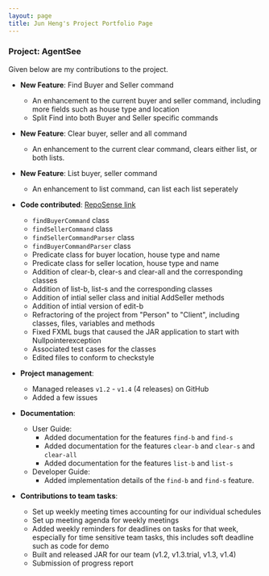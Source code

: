 ```yaml
---
layout: page
title: Jun Heng's Project Portfolio Page
---
```


### Project: AgentSee

Given below are my contributions to the project.

* **New Feature**: Find Buyer and Seller command
    * An enhancement to the current buyer and seller command, including more fields such as house type and location
    * Split Find into both Buyer and Seller specific commands

* **New Feature**: Clear buyer, seller and all command
    * An enhancement to the current clear command, clears either list, or both lists.

* **New Feature**: List buyer, seller command
    * An enhancement to list command, can list each list seperately

* **Code contributed**: [RepoSense link](https://nus-cs2103-ay2122s2.github.io/tp-dashboard/?search=&sort=groupTitle&sortWithin=title&timeframe=commit&mergegroup=&groupSelect=groupByRepos&breakdown=true&checkedFileTypes=docs~functional-code~test-code~other&since=2022-02-18&tabOpen=true&tabType=authorship&tabAuthor=cwnm&tabRepo=AY2122S2-CS2103T-T11-2%2Ftp%5Bmaster%5D&authorshipIsMergeGroup=false&authorshipFileTypes=docs~functional-code~test-code&authorshipIsBinaryFileTypeChecked=false)
    * `findBuyerCommand` class
    * `findSellerCommand` class
    * `findSellerCommandParser` class
    * `findBuyerCommandParser` class
    * Predicate class for buyer location, house type and name
    * Predicate class for seller location, house type and name
    * Addition of clear-b, clear-s and clear-all and the corresponding classes
    * Addition of list-b, list-s and the corresponding classes
    * Addition of intial seller class and initial AddSeller methods
    * Addition of intial version of edit-b 
    * Refractoring of the project from "Person" to "Client", including classes, files, variables and methods
    * Fixed FXML bugs that caused the JAR application to start with Nullpointerexception
    * Associated test cases for the classes
    * Edited files to conform to checkstyle

* **Project management**:
    * Managed releases `v1.2` - `v1.4` (4 releases) on GitHub
    * Added a few issues

* **Documentation**:
    * User Guide:
        * Added documentation for the features `find-b` and `find-s`
        * Added documentation for the features `clear-b` and `clear-s` and `clear-all`
        * Added documentation for the features `list-b` and `list-s`
    * Developer Guide:
        * Added implementation details of the `find-b` and `find-s` feature.

* **Contributions to team tasks**:
    * Set up weekly meeting times accounting for our individual schedules
    * Set up meeting agenda for weekly meetings
    * Added weekly reminders for deadlines on tasks for that week, especially for time sensitive team tasks, this includes soft deadline such as code for demo
    * Built and released JAR for our team (v1.2, v1.3.trial, v1.3, v1.4)
    * Submission of progress report


